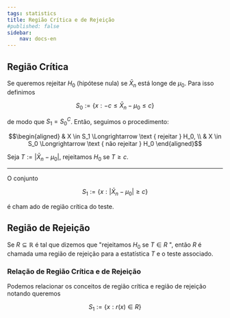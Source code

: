 ```yaml
---
tags: statistics
title: Região Crítica e de Rejeição
#published: false
sidebar:
    nav: docs-en
---
```


## Região Crítica

Se queremos rejeitar $H_0$ (hipótese nula) se $\bar{X}_n$ está longe de $\mu_0$. Para isso definimos

$$S_0:= \{x:-c \leq \bar{X}_n-\mu_0 \leq c \}$$

de modo que $S_1=S_0^C$. Então, seguimos o procedimento:

$$\begin{aligned}
& X \in S_1 \Longrightarrow \text { rejeitar } H_0, \\
& X \in S_0 \Longrightarrow \text { não rejeitar } H_0
\end{aligned}$$

Seja $T:= | \bar{X}_n-\mu_0 |$, rejeitamos $H_0$ se $T \geq c$.

---

O conjunto

$$S_1:= \{x: | \bar{X}_n-\mu_0 | \geq c \}$$

é cham ado de região crítica do teste.

## Região de Rejeição

Se $R \subseteq \mathbb{R}$ é tal que dizemos que "rejeitamos $H_0$ se $T \in R$ ", então $R$ é chamada uma região de rejeição para a estatística $T$ e o teste associado.

### Relação de Região Crítica e de Rejeição

Podemos relacionar os conceitos de região crítica e região de rejeição notando queremos

$$S_1:=\{x: r(x) \in R\}$$
